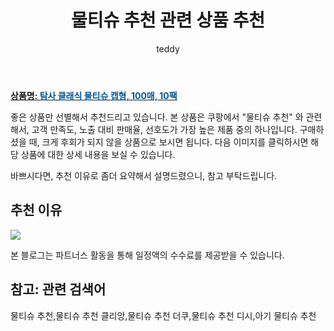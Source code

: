 ﻿---
layout: post
title:  "물티슈 추천 관련 상품 추천"
author: teddy
categories: [ 가구/인테리어 ]
tags: [물티슈 추천,물티슈 추천 클리앙,물티슈 추천 더쿠,물티슈 추천 디시,아기 물티슈 추천]
image: https://static.coupangcdn.com/image/retail/images/164153445891991-af0d5790-2402-4a6d-95d6-25a2bbd579d1.jpg 
description: "쿠팡에서 물티슈 추천 관련 상품으로 가장 고객 선호도가 높은 제품 중 하나입니다."
---

<a href="https://link.coupang.com/re/AFFSDP?lptag=AF3256674&pageKey=305672892&itemId=963428194&vendorItemId=5366452533&traceid=V0-153-df6e481d96579701&requestid=20221226224638508229125"><b>상품명: <font color='#01579B'>탐사 클래식 물티슈 캡형, 100매, 10팩</font></b></a>

좋은 상품만 선별해서 추천드리고 있습니다.
본 상품은 쿠팡에서 "물티슈 추천" 와 관련해서, 고객 만족도, 노출 대비 판매율, 선호도가 가장 높은 제품 중의 하나입니다.
구매하셨을 때, 크게 후회가 되지 않을 상품으로 보시면 됩니다. 
다음 이미지를 클릭하시면 해당 상품에 대한 상세 내용을 보실 수 있습니다.

바쁘시다면, 추천 이유로 좀더 요약해서 설명드렸으니, 참고 부탁드립니다.

## 추천 이유 

<a href="https://link.coupang.com/re/AFFSDP?lptag=AF3256674&pageKey=305672892&itemId=963428194&vendorItemId=5366452533&traceid=V0-153-df6e481d96579701&requestid=20221226224638508229125"><img src="https://thumbnail9.coupangcdn.com/thumbnails/remote/q89/image/retail/images/7757773027437-3c3e749b-52a9-4804-af39-eb5050815b5d.jpg"></a> 

본 블로그는 파트너스 활동을 통해 일정액의 수수료를 제공받을 수 있습니다.

## 참고: 관련 검색어    
물티슈 추천,물티슈 추천 클리앙,물티슈 추천 더쿠,물티슈 추천 디시,아기 물티슈 추천
